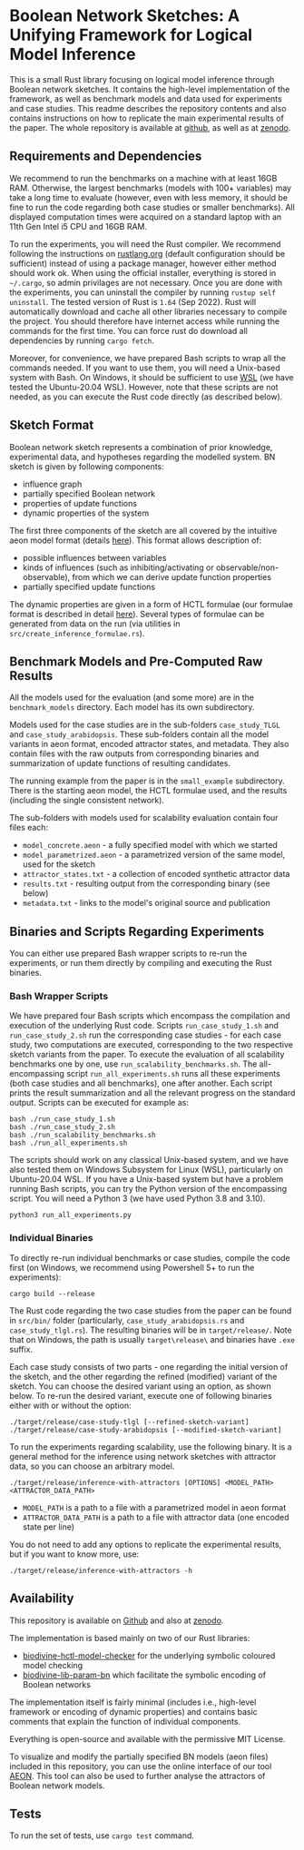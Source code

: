 # Boolean Network Sketches: A Unifying Framework for Logical Model Inference

This is a small Rust library focusing on logical model inference through Boolean network sketches. 
It contains the high-level implementation of the framework, as well as benchmark models and data used for experiments and case studies. 
This readme describes the repository contents and also contains instructions on how to replicate the main experimental results of the paper.
The whole repository is available at [github](https://github.com/sybila/boolean-network-sketches), as well as at [zenodo](https://doi.org/10.5281/zenodo.7688740).


## Requirements and Dependencies

We recommend to run the benchmarks on a machine with at least 16GB RAM. 
Otherwise, the largest benchmarks (models with 100+ variables) may take a long time to evaluate (however, even with less memory, it should be fine to run the code regarding both case studies or smaller benchmarks). 
All displayed computation times were acquired on a standard laptop with an 11th Gen Intel i5 CPU and 16GB RAM.

To run the experiments, you will need the Rust compiler. 
We recommend following the instructions on [rustlang.org](https://www.rust-lang.org/learn/get-started) (default configuration should be sufficient) instead of using a package manager, however either method should work ok. 
When using the official installer, everything is stored in `~/.cargo`, so admin privilages are not necessary. 
Once you are done with the experiments, you can uninstall the compiler by running `rustup self uninstall`. 
The tested version of Rust is `1.64` (Sep 2022).
Rust will automatically download and cache all other libraries necessary to compile the project. 
You should therefore have internet access while running the commands for the first time. 
You can force rust do download all dependencies by running `cargo fetch`.

Moreover, for convenience, we have prepared Bash scripts to wrap all the commands needed. If you want to use them, you will need a Unix-based system with Bash. 
On Windows, it should be sufficient to use [WSL](https://learn.microsoft.com/en-us/windows/wsl/install) (we have tested the Ubuntu-20.04 WSL). 
However, note that these scripts are not needed, as you can execute the Rust code directly (as described below).


## Sketch Format

Boolean network sketch represents a combination of prior knowledge, experimental data, and hypotheses regarding the modelled system.
BN sketch is given by following components:
- influence graph
- partially specified Boolean network
- properties of update functions
- dynamic properties of the system

The first three components of the sketch are all covered by the intuitive aeon model format (details [here](https://biodivine.fi.muni.cz/aeon/aeon-manual.pdf)). 
This format allows description of:
- possible influences between variables
- kinds of influences (such as inhibiting/activating or observable/non-observable), from which we can derive update function properties
- partially specified update functions 

The dynamic properties are given in a form of HCTL formulae (our formulae format is described in detail [here](https://github.com/sybila/biodivine-hctl-model-checker)). 
Several types of formulae can be generated from data on the run (via utilities in `src/create_inference_formulae.rs`).


## Benchmark Models and Pre-Computed Raw Results

All the models used for the evaluation (and some more) are in the `benchmark_models` directory. 
Each model has its own subdirectory.

Models used for the case studies are in the sub-folders `case_study_TLGL` and `case_study_arabidopsis`.
These sub-folders contain all the model variants in aeon format, encoded attractor states, and metadata. 
They also contain files with the raw outputs from corresponding binaries and summarization of update functions of resulting candidates.

The running example from the paper is in the `small_example` subdirectory. 
There is the starting aeon model, the HCTL formulae used, and the results (including the single consistent network).

The sub-folders with models used for scalability evaluation contain four files each:
- `model_concrete.aeon` - a fully specified model with which we started
- `model_parametrized.aeon` - a parametrized version of the same model, used for the sketch
- `attractor_states.txt` - a collection of encoded synthetic attractor data
- `results.txt` - resulting output from the corresponding binary (see below)
- `metadata.txt` - links to the model's original source and publication


## Binaries and Scripts Regarding Experiments

You can either use prepared Bash wrapper scripts to re-run the experiments, or run them directly by compiling and executing the Rust binaries.

### Bash Wrapper Scripts

We have prepared four Bash scripts which encompass the compilation and execution of the underlying Rust code.
Scripts `run_case_study_1.sh` and `run_case_study_2.sh` run the corresponding case studies - for each case study, two computations are executed, corresponding to the two respective sketch variants from the paper.
To execute the evaluation of all scalability benchmarks one by one, use `run_scalability_benchmarks.sh`.
The all-encompassing script `run_all_experiments.sh` runs all these experiments (both case studies and all benchmarks), one after another.
Each script prints the result summarization and all the relevant progress on the standard output.
Scripts can be executed for example as:

```
bash ./run_case_study_1.sh
bash ./run_case_study_2.sh
bash ./run_scalability_benchmarks.sh
bash ./run_all_experiments.sh
```

The scripts should work on any classical Unix-based system, and we have also tested them on Windows Subsystem for Linux (WSL), particularly on Ubuntu-20.04 WSL.
If you have a Unix-based system but have a problem running Bash scripts, you can try the Python version of the encompassing script.
You will need a Python 3 (we have used Python 3.8 and 3.10).

```
python3 run_all_experiments.py
```

### Individual Binaries

To directly re-run individual benchmarks or case studies, compile the code first (on Windows, we recommend using Powershell 5+ to run the experiments):
```
cargo build --release
```

The Rust code regarding the two case studies from the paper can be found in `src/bin/` folder (particularly, `case_study_arabidopsis.rs` and `case_study_tlgl.rs`). 
The resulting binaries will be in `target/release/`. 
Note that on Windows, the path is usually `target\release\` and binaries have `.exe` suffix. 

Each case study consists of two parts - one regarding the initial version of the sketch, and the other regarding the refined (modified) variant of the sketch. 
You can choose the desired variant using an option, as shown below.
To re-run the desired variant, execute one of following binaries either with or without the option:

```
./target/release/case-study-tlgl [--refined-sketch-variant] 
./target/release/case-study-arabidopsis [--modified-sketch-variant]
```

To run the experiments regarding scalability, use the following binary.
It is a general method for the inference using network sketches with attractor data, so you can choose an arbitrary model. 

````
./target/release/inference-with-attractors [OPTIONS] <MODEL_PATH> <ATTRACTOR_DATA_PATH>
````
- `MODEL_PATH` is a path to a file with a parametrized model in aeon format
- `ATTRACTOR_DATA_PATH` is a path to a file with attractor data (one encoded state per line)

You do not need to add any options to replicate the experimental results, but if you want to know more, use:
````
./target/release/inference-with-attractors -h
````


## Availability

This repository is available on [Github](https://github.com/sybila/boolean-network-sketches) and also at [zenodo](https://doi.org/10.5281/zenodo.7688740).

The implementation is based mainly on two of our Rust libraries: 
- [biodivine-hctl-model-checker](https://github.com/sybila/biodivine-hctl-model-checker) for the underlying symbolic coloured model checking
- [biodivine-lib-param-bn](https://github.com/sybila/biodivine-lib-param-bn) which facilitate the symbolic encoding of Boolean networks

The implementation itself is fairly minimal (includes i.e., high-level framework or encoding of dynamic properties) and contains basic comments that explain the function of individual components.

Everything is open-source and available with the permissive MIT License.

To visualize and modify the partially specified BN models (aeon files) included in this repository, you can use the online interface of our tool [AEON](https://biodivine.fi.muni.cz/aeon). This tool can also be used to further analyse the attractors of Boolean network models.


## Tests 
To run the set of tests, use `cargo test` command.
